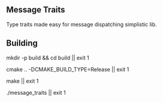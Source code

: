## Message Traits

Type traits made easy for message dispatching simplistic lib.

## Building

mkdir -p build && cd build || exit 1

cmake .. -DCMAKE_BUILD_TYPE=Release || exit 1

make || exit 1

./message_traits || exit 1
